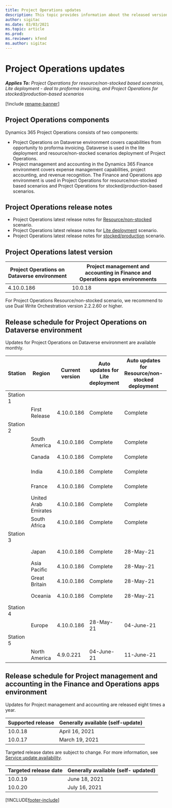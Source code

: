 ```yaml
---
title: Project Operations updates
description: This topic provides information about the released versions of Dynamics 365 Project Operations.
author: sigitac
ms.date: 03/03/2021
ms.topic: article
ms.prod:
ms.reviewer: kfend 
ms.author: sigitac
---
```


# Project Operations updates

_**Applies To:** Project Operations for resource/non-stocked based scenarios, Lite deployment - deal to proforma invoicing, and Project Operations for stocked/production-based scenarios_

[!include [rename-banner](~/includes/cc-data-platform-banner.md)]

## Project Operations components

Dynamics 365 Project Operations consists of two components:

- Project Operations on Dataverse environment covers capabilities from opportunity to proforma invoicing. Dataverse is used in the lite deployment and resource/non-stocked scenarios deployment of Project Operations.
- Project management and accounting in the Dynamics 365 Finance environment covers expense management capabilities, project accounting, and revenue recognition. The Finance and Operations app environment is used in Project Operations for resource/non-stocked based scenarios and Project Operations for stocked/production-based scenarios.

## Project Operations release notes
- Project Operations latest release notes for [Resource/non-stocked](whats-new-may-2021-resource-based.md) scenario.
- Project Operations latest release notes for [Lite deployment](../pro/whats-new/whats-new-may-2021-lite.md) scenario.
- Project Operations latest release notes for [stocked/production](../prod-pma/whats-new/whats-new-apr-2021-stocked.md) scenario.

## Project Operations latest version

| Project Operations on Dataverse environment | Project management and accounting in Finance and Operations apps environments | 
| --- | --- |
| 4.10.0.186 | 10.0.18 |

For Project Operations Resource/non-stocked scenario, we recommend to use Dual Write Orchestration version 2.2.2.60 or higher.

## Release schedule for Project Operations on Dataverse environment

Updates for Project Operations on Dataverse environment are available monthly. 

| Station   | Region        | Current version | Auto updates for Lite deployment | Auto updates for Resource/non-stocked deployment | Next version | Generally available |
|-----------|---------------|-----------------|--------------|---------------------|---------------------|---------------------|
| Station 1 |   &nbsp;      |    &nbsp;       | &nbsp;       |      &nbsp;         |      &nbsp;         |      &nbsp;         |
|   &nbsp;  | First Release |  4.10.0.186       | Complete           | Complete           | TBD     | 28-May-21           | 28-May-21           | 04-June-21           |
| Station 2 |   &nbsp;      |    &nbsp;       | &nbsp;       |      &nbsp;         |      &nbsp;         |      &nbsp;         |
|   &nbsp;  | South America |  4.10.0.186       | Complete           | Complete           | TBD     | 28-May-21           |
|    &nbsp; | Canada        |  4.10.0.186       | Complete           | Complete           | TBD     | 28-May-21           |
|   &nbsp;  | India         |  4.10.0.186       | Complete           | Complete           | TBD     | 28-May-21           |
|   &nbsp;  | France         |  4.10.0.186       | Complete           | Complete           | TBD     | 28-May-21           |
|   &nbsp;  | United Arab Emirates         |  4.10.0.186       | Complete           | Complete           | TBD     | 28-May-21           |
|   &nbsp;  | South Africa         |  4.10.0.186       | Complete           | Complete           | TBD     | 28-May-21           |
| Station 3  |      &nbsp;   |     &nbsp;      |     &nbsp;   |      &nbsp;         |      &nbsp;         |      &nbsp;         |
|   &nbsp;  | Japan         |  4.10.0.186       | Complete           | 28-May-21           | TBD     | 04-June-21          |
|   &nbsp;  | Asia Pacific  |  4.10.0.186       | Complete           | 28-May-21           | TBD     | 04-June-21          |
|   &nbsp;  | Great Britain |  4.10.0.186       | Complete           | 28-May-21           | TBD     | 04-June-21          |
|   &nbsp;  | Oceania       |  4.10.0.186       | Complete           | 28-May-21           | TBD     | 04-June-21          |
| Station 4 |     &nbsp;    |     &nbsp;      |     &nbsp;   |      &nbsp;         |      &nbsp;         |      &nbsp;         |
|   &nbsp;  | Europe        |  4.10.0.186     |  28-May-21   | 04-June-21           | TBD     | 11-June-21          |
| Station 5 |     &nbsp;    |     &nbsp;      |     &nbsp;   |      &nbsp;         |      &nbsp;         |      &nbsp;         |
|   &nbsp;  | North America |  4.9.0.221      | 04-June-21   | 11-June-21           | 4.10.0.186     | 28-May-21           |

## Release schedule for Project management and accounting in the Finance and Operations apps environment

Updates for Project management and accounting are released eight times a year.

| Supported release | Generally available (self-update) |
| --- | --- |
| 10.0.18 | April 16, 2021 |
| 10.0.17 | March 19, 2021 |

Targeted release dates are subject to change. For more information, see [Service update availability](/dynamics365/fin-ops-core/fin-ops/get-started/public-preview-releases?toc=%2fdynamics365%2ffinance%2ftoc.json).

| Targeted release date | Generally available (self- updated) |
| --- | --- |
| 10.0.19 | June 18, 2021 |
| 10.0.20 | July 16, 2021 |


[!INCLUDE[footer-include](../includes/footer-banner.md)]
